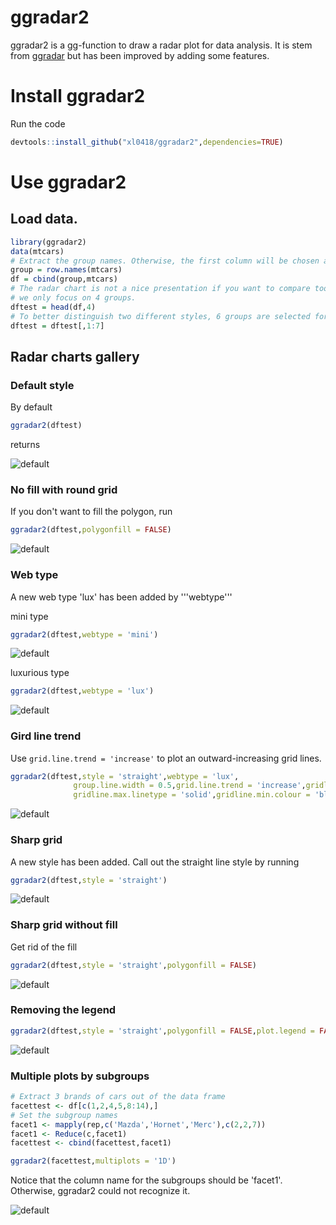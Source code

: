# ggradar2
ggradar2 is a gg-function to draw a radar plot for data analysis. It is stem from [ggradar](https://github.com/ricardo-bion/ggradar) but has been improved by adding some features.

# Install ggradar2
Run the code 

```R
devtools::install_github("xl0418/ggradar2",dependencies=TRUE)
```

# Use ggradar2
## Load data.

```R
library(ggradar2)
data(mtcars)
# Extract the group names. Otherwise, the first column will be chosen as the group names.
group = row.names(mtcars)
df = cbind(group,mtcars)
# The radar chart is not a nice presentation if you want to compare too many groups. Thus here 
# we only focus on 4 groups.
dftest = head(df,4)
# To better distinguish two different styles, 6 groups are selected for illustration.
dftest = dftest[,1:7]
```

## Radar charts gallery
### Default style
By default

```R
ggradar2(dftest)
```

returns 

![default](https://github.com/xl0418/ggradar2/blob/master/README_figures/roundfill.png)

### No fill with round grid
If you don't want to fill the polygon, run

```R
ggradar2(dftest,polygonfill = FALSE)
```

![default](https://github.com/xl0418/ggradar2/blob/master/README_figures/roundnofill.png)

### Web type
A new web type 'lux' has been added by '''webtype'''

mini type

```R
ggradar2(dftest,webtype = 'mini')
```

![default](https://github.com/xl0418/ggradar2/blob/master/README_figures/mini.png)

luxurious type

```R
ggradar2(dftest,webtype = 'lux')
```

![default](https://github.com/xl0418/ggradar2/blob/master/README_figures/lux.png)


### Gird line trend
Use `grid.line.trend = 'increase'` to plot an outward-increasing grid lines.

```R
ggradar2(dftest,style = 'straight',webtype = 'lux',
              group.line.width = 0.5,grid.line.trend = 'increase',gridline.min.linetype = 'solid',
              gridline.max.linetype = 'solid',gridline.min.colour = 'black',gridline.max.colour='black')
```

![default](https://github.com/xl0418/ggradar2/blob/master/README_figures/trend.png)


### Sharp grid
A new style has been added. Call out the straight line style by running 

```R
ggradar2(dftest,style = 'straight')
```

![default](https://github.com/xl0418/ggradar2/blob/master/README_figures/straightfill.png)

### Sharp grid without fill
Get rid of the fill

```R
ggradar2(dftest,style = 'straight',polygonfill = FALSE)
```

![default](https://github.com/xl0418/ggradar2/blob/master/README_figures/straightnofill.png)

### Removing the legend 

```R
ggradar2(dftest,style = 'straight',polygonfill = FALSE,plot.legend = FALSE)
```

![default](https://github.com/xl0418/ggradar2/blob/master/README_figures/nolegend.png)

### Multiple plots by subgroups

```R
# Extract 3 brands of cars out of the data frame
facettest <- df[c(1,2,4,5,8:14),]
# Set the subgroup names
facet1 <- mapply(rep,c('Mazda','Hornet','Merc'),c(2,2,7))
facet1 <- Reduce(c,facet1)
facettest <- cbind(facettest,facet1)

ggradar2(facettest,multiplots = '1D')
```
Notice that the column name for the subgroups should be 'facet1'. Otherwise, ggradar2 could not recognize it.

![default](https://github.com/xl0418/ggradar2/blob/master/README_figures/multipleplotsbig.png)

